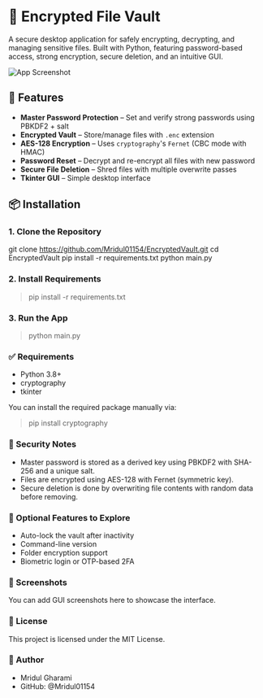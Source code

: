 # 🔐 Encrypted File Vault

A secure desktop application for safely encrypting, decrypting, and managing sensitive files. Built with Python, featuring password-based access, strong encryption, secure deletion, and an intuitive GUI.

![App Screenshot](screenshot.png)

## 🚀 Features
- **Master Password Protection** – Set and verify strong passwords using PBKDF2 + salt
- **Encrypted Vault** – Store/manage files with `.enc` extension
- **AES-128 Encryption** – Uses `cryptography`'s `Fernet` (CBC mode with HMAC)
- **Password Reset** – Decrypt and re-encrypt all files with new password
- **Secure File Deletion** – Shred files with multiple overwrite passes
- **Tkinter GUI** – Simple desktop interface

## 📦 Installation

### 1. Clone the Repository

git clone https://github.com/Mridul01154/EncryptedVault.git
cd EncryptedVault
pip install -r requirements.txt
python main.py

### 2. Install Requirements

> pip install -r requirements.txt


### 3. Run the App

> python main.py


### ✅ Requirements

- Python 3.8+
- cryptography
- tkinter

You can install the required package manually via:
> pip install cryptography

### 🔐 Security Notes
- Master password is stored as a derived key using PBKDF2 with SHA-256 and a unique salt.
- Files are encrypted using AES-128 with Fernet (symmetric key).
- Secure deletion is done by overwriting file contents with random data before removing.

### 🧪 Optional Features to Explore
- Auto-lock the vault after inactivity
- Command-line version
- Folder encryption support
- Biometric login or OTP-based 2FA

### 📸 Screenshots
You can add GUI screenshots here to showcase the interface.

### 📝 License
This project is licensed under the MIT License.

### 🙋 Author
- Mridul Gharami
- GitHub: @Mridul01154
